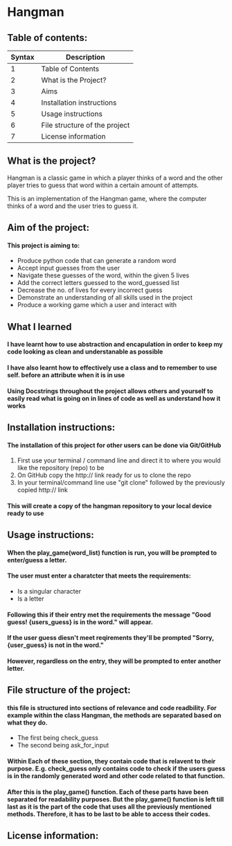 # Hangman

## Table of contents:
| Syntax | Description |
| ----------- | ----------- |
| 1 | Table of Contents|
| 2 | What is the Project? |
| 3 | Aims |
| 4 | Installation instructions |
| 5 | Usage instructions |
| 6 | File structure of the project |
| 7 | License information |


## What is the project?
Hangman is a classic game in which a player thinks of a word and the other player tries to guess that word within a certain amount of attempts.

This is an implementation of the Hangman game, where the computer thinks of a word and the user tries to guess it. 

## Aim of the project:
#### This project is aiming to: 
- Produce python code that can generate a random word
- Accept input guesses from the user
- Navigate these guesses of the word, within the given 5 lives
- Add the correct letters guessed to the word_guessed list
- Decrease the no. of lives for every incorrect guess
- Demonstrate an understanding of all skills used in the project
- Produce a working game which a user and interact with

## What I learned
  #### I have learnt how to use abstraction and encapulation in order to keep my code looking as clean and understanable as possible
  #### I have also learnt how to effectively use a class and to remember to use self. before an attribute when it is in use

  #### Using Docstrings throughout the project allows others and yourself to easily read what is going on in lines of code as well as understand how it works

## Installation instructions:
#### The installation of this project for other users can be done via Git/GitHub
1. First use your terminal / command line and direct it to where you would like the repository (repo) to be
2. On GitHub copy the http:// link ready for us to clone the repo
3. In your terminal/command line use "git clone" followed by the previously copied http:// link
#### This will create a copy of the hangman repository to your local device ready to use

## Usage instructions:
#### When the play_game(word_list) function is run, you will be prompted to enter/guess a letter.

#### The user must enter a charatcter that meets the requirements:
  - Is a singular character
  - Is a letter

#### Following this if their entry met the requirements the message "Good guess! {users_guess} is in the word." will appear. 
#### If the user guess diesn't meet reqirements they'll be prompted "Sorry, {user_guess} is not in the word."
#### However, regardless on the entry, they will be prompted to enter another letter.

## File structure of the project:
  #### this file is structured into sections of relevance and code readbility. For example within the class Hangman, the methods are separated based on what they do.
  - The first being check_guess
  - The second being ask_for_input
#### Within Each of these section, they contain code that is relavent to their purpose. E.g. check_guess only contains code to check if the users guess is in the randomly generated word and other code related to that function.

#### After this is the play_game() function. Each of these parts have been separated for readability purposes. But the play_game() function is left till last as it is the part of the code that uses all the previously mentioned methods. Therefore, it has to be last to be able to access their codes.
  
## License information:




